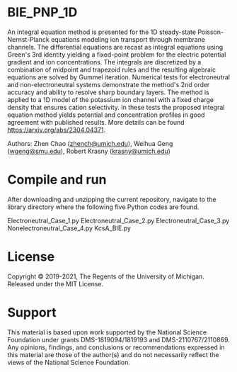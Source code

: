 # BIE_PNP_1D
An integral equation method is presented for the 1D steady-state Poisson-Nernst-Planck equations modeling ion transport through membrane channels. The differential equations are recast as integral equations using Green's 3rd identity yielding a fixed-point problem  for the electric potential gradient and ion concentrations. The integrals are discretized by a combination of midpoint and trapezoid rules and the resulting algebraic equations are solved by Gummel iteration. Numerical tests for electroneutral and non-electroneutral systems demonstrate the method's 2nd order accuracy and ability to resolve sharp boundary layers. The method is applied to a 1D model of the potassium ion channel with a fixed charge density that ensures cation selectivity. In these tests the proposed integral equation method yields potential and concentration profiles in good agreement with published results. More details can be found https://arxiv.org/abs/2304.04371.

Authors: Zhen Chao (zhench@umich.edu), Weihua Geng (wgeng@smu.edu), Robert Krasny (krasny@umich.edu)

# Compile and run
After downloading and unzipping the current repository, navigate to the library directory where the following five Python codes are found.

Electroneutral_Case_1.py
Electroneutral_Case_2.py
Electroneutral_Case_3.py
Nonelectroneutral_Case_4.py
KcsA_BIE.py

# License
Copyright © 2019-2021, The Regents of the University of Michigan. Released under the MIT License.

# Support
This material is based upon work supported by the National Science Foundation under grants DMS-1819094/1819193 and DMS-2110767/2110869. Any opinions, findings, and conclusions or recommendations expressed in this material are those of the author(s) and do not necessarily reflect the views of the National Science Foundation.
